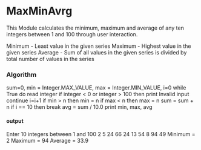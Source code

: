 # MaxMinAvrg

This Module calculates the minimum, maximum and average of any ten integers between 1 and 100 through user interaction.

Minimum - Least value in the given series
Maximum - Highest value in the given series
Average - Sum of all values in the given series is divided by total number of values in the series
### Algorithm

sum=0, min = Integer.MAX_VALUE, max = Integer.MIN_VALUE, i=0
while True do
  read integer 
 if integer < 0 or integer > 100 then 
  print Invalid input 
  continue 
  i=i+1 
  if min > n then 
  min = n 
  if max < n then 
  max = n 
  sum = sum + n 
  if i == 10 then 
  break 
avg = sum / 10.0
print min, max, avg
#### output

Enter 10 integers between 1 and 100
2
5
24
66
24
13
54
8
94
49
Minimum = 2
Maximum = 94
Average = 33.9

